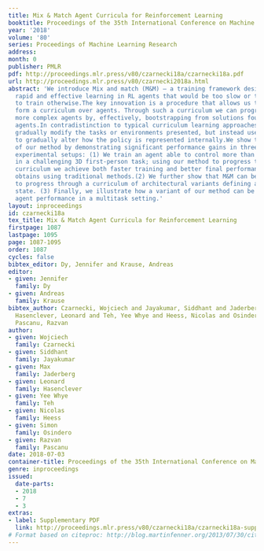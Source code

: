 ```yaml
---
title: Mix & Match Agent Curricula for Reinforcement Learning
booktitle: Proceedings of the 35th International Conference on Machine Learning
year: '2018'
volume: '80'
series: Proceedings of Machine Learning Research
address: 
month: 0
publisher: PMLR
pdf: http://proceedings.mlr.press/v80/czarnecki18a/czarnecki18a.pdf
url: http://proceedings.mlr.press/v80/czarnecki2018a.html
abstract: 'We introduce Mix and match (M&M) – a training framework designed to facilitate
  rapid and effective learning in RL agents that would be too slow or too challenging
  to train otherwise.The key innovation is a procedure that allows us to automatically
  form a curriculum over agents. Through such a curriculum we can progressively train
  more complex agents by, effectively, bootstrapping from solutions found by simpler
  agents.In contradistinction to typical curriculum learning approaches, we do not
  gradually modify the tasks or environments presented, but instead use a process
  to gradually alter how the policy is represented internally.We show the broad applicability
  of our method by demonstrating significant performance gains in three different
  experimental setups: (1) We train an agent able to control more than 700 actions
  in a challenging 3D first-person task; using our method to progress through an action-space
  curriculum we achieve both faster training and better final performance than one
  obtains using traditional methods.(2) We further show that M&M can be used successfully
  to progress through a curriculum of architectural variants defining an agents internal
  state. (3) Finally, we illustrate how a variant of our method can be used to improve
  agent performance in a multitask setting.'
layout: inproceedings
id: czarnecki18a
tex_title: Mix & Match Agent Curricula for Reinforcement Learning
firstpage: 1087
lastpage: 1095
page: 1087-1095
order: 1087
cycles: false
bibtex_editor: Dy, Jennifer and Krause, Andreas
editor:
- given: Jennifer
  family: Dy
- given: Andreas
  family: Krause
bibtex_author: Czarnecki, Wojciech and Jayakumar, Siddhant and Jaderberg, Max and
  Hasenclever, Leonard and Teh, Yee Whye and Heess, Nicolas and Osindero, Simon and
  Pascanu, Razvan
author:
- given: Wojciech
  family: Czarnecki
- given: Siddhant
  family: Jayakumar
- given: Max
  family: Jaderberg
- given: Leonard
  family: Hasenclever
- given: Yee Whye
  family: Teh
- given: Nicolas
  family: Heess
- given: Simon
  family: Osindero
- given: Razvan
  family: Pascanu
date: 2018-07-03
container-title: Proceedings of the 35th International Conference on Machine Learning
genre: inproceedings
issued:
  date-parts:
  - 2018
  - 7
  - 3
extras:
- label: Supplementary PDF
  link: http://proceedings.mlr.press/v80/czarnecki18a/czarnecki18a-supp.pdf
# Format based on citeproc: http://blog.martinfenner.org/2013/07/30/citeproc-yaml-for-bibliographies/
---
```

